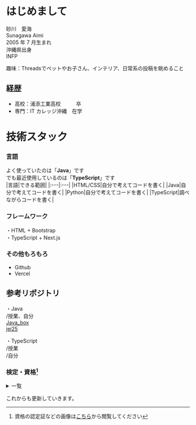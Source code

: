 # はじめまして
  
砂川　愛海  
Sunagawa Aimi  
2005 年 7 月生まれ  
沖縄県出身  
INFP  
  
趣味：Threadsでペットやお子さん、インテリア、日常系の投稿を眺めること  
  
## 経歴
- 高校：浦添工業高校　　　卒
- 専門：IT カレッジ沖縄　在学

# 技術スタック
### 言語
よく使っていたのは「**Java**」です  
でも最近使用しているのは「**TypeScript**」です  
|言語|できる範囲|
|:---|:---|
|HTML/CSS|自分で考えてコードを書く|
|Java|自分で考えてコードを書く|
|Python|自分で考えてコードを書く|
|TypeScript|調べながらコードを書く|

### フレームワーク
・HTML + Bootstrap  
・TypeScript + Next.js  

### その他もろもろ
- Github
- Vercel
  
## 参考リポジトリ  
・Java  
/授業、自分  
[Java_box](https://github.com/itc-s24016/Java_box)  
[jei25](https://github.com/itc-s24016/jei25)  

・TypeScript  
/授業  
/自分  
  
### 検定・資格[^1]
<details><summary>一覧</summary><div>  

- パソコン利用技術検定　１級
- 情報技術検定　２級
- 情報処理技能検定　３級
- ものつくりマイスター　電子機器組み立て講習会（３級）
- SEA/J 情報セキュリティ技術認定　基礎コース
- CompTIA IT Fundamentals(ITF+)
- インターネット検定 .com Master BASIC
- LinuC Level1 Exam 101(Version 10.0)
- サーティファイ　実践プログラミング技術者試験　 Python 部門　 Bronze
- サーティファイ　 Java プログラミング能力認定試験　 3 級  
</div></details>  

これからも更新していきます。  
[^1]: 資格の認定証などの画像は[こちら](./images/qualification/)から閲覧してください
